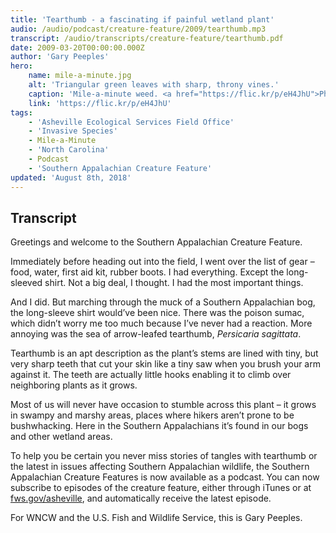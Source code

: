 ```yaml
---
title: 'Tearthumb - a fascinating if painful wetland plant'
audio: /audio/podcast/creature-feature/2009/tearthumb.mp3
transcript: /audio/transcripts/creature-feature/tearthumb.pdf
date: 2009-03-20T00:00:00.000Z
author: 'Gary Peeples'
hero:
    name: mile-a-minute.jpg
    alt: 'Triangular green leaves with sharp, throny vines.'
    caption: 'Mile-a-minute weed. <a href="https://flic.kr/p/eH4JhU">Photo</a> by John Beetham, CC BY-NC-SA 2.0.'
    link: 'https://flic.kr/p/eH4JhU'
tags:
    - 'Asheville Ecological Services Field Office'
    - 'Invasive Species'
    - Mile-a-Minute
    - 'North Carolina'
    - Podcast
    - 'Southern Appalachian Creature Feature'
updated: 'August 8th, 2018'
---
```


## Transcript

Greetings and welcome to the Southern Appalachian Creature Feature.

Immediately before heading out into the field, I went over the list of gear – food, water, first aid kit, rubber boots. I had everything. Except the long-sleeved shirt.  Not a big deal, I thought. I had the most important things.

And I did. But marching through the muck of a Southern Appalachian bog, the long-sleeve shirt would’ve been nice. There was the poison sumac, which didn’t worry me too much because I’ve never had a reaction. More annoying was the sea of arrow-leafed tearthumb, *Persicaria sagittata*.

Tearthumb is an apt description as the plant’s stems are lined with tiny, but very sharp teeth that cut your skin like a tiny saw when you brush your arm against it. The teeth are actually little hooks enabling it to climb over neighboring plants as it grows.

Most of us will never have occasion to stumble across this plant – it grows in swampy and marshy areas, places where hikers aren’t prone to be bushwhacking. Here in the Southern Appalachians it’s found in our bogs and other wetland areas.

To help you be certain you never miss stories of tangles with tearthumb or the latest in issues affecting Southern Appalachian wildlife, the Southern Appalachian Creature Features is now available as a podcast. You can now subscribe to episodes of the creature feature, either through iTunes or at [fws.gov/asheville](https://www.fws.gov/asheville), and automatically receive the latest episode.

For WNCW and the U.S. Fish and Wildlife Service, this is Gary Peeples.